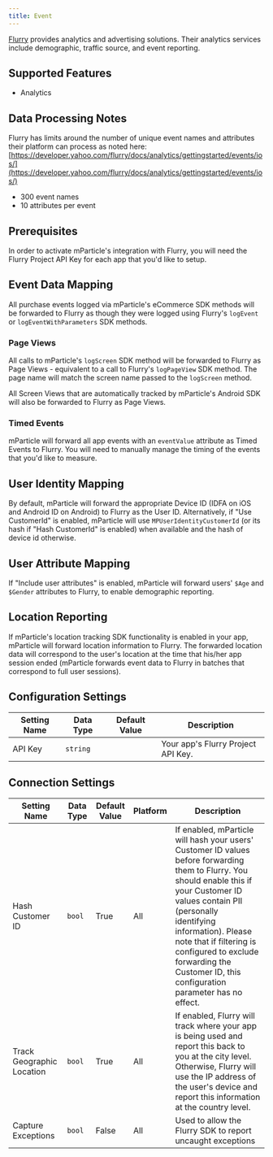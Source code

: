 ```yaml
---
title: Event
---
```


[Flurry](https://www.flurry.com/) provides analytics and advertising solutions.  Their analytics services include demographic, traffic source, and event reporting.

## Supported Features

* Analytics

## Data Processing Notes

Flurry has limits around the number of unique event names and attributes their platform can process as noted here: [https://developer.yahoo.com/flurry/docs/analytics/gettingstarted/events/ios/](https://developer.yahoo.com/flurry/docs/analytics/gettingstarted/events/ios/)

* 300 event names
* 10 attributes per event

## Prerequisites

In order to activate mParticle's integration with Flurry, you will need the Flurry Project API Key for each app that you'd like to setup.
 
## Event Data Mapping

All purchase events logged via mParticle's eCommerce SDK methods will be forwarded to Flurry as though they were logged using Flurry's `logEvent` or `logEventWithParameters` SDK methods.

### Page Views

All calls to mParticle's `logScreen` SDK method will be forwarded to Flurry as Page Views - equivalent to a call to Flurry's `logPageView` SDK method.  The page name will match the screen name passed to the `logScreen` method.

All Screen Views that are automatically tracked by mParticle's Android SDK will also be forwarded to Flurry as Page Views.

### Timed Events

mParticle will forward all app events with an `eventValue` attribute as Timed Events to Flurry.  You will need to manually manage the timing of the events that you'd like to measure.

## User Identity Mapping
 
By default, mParticle will forward the appropriate Device ID (IDFA on iOS and Android ID on Android) to Flurry as the User ID.  Alternatively, if "Use CustomerId" is enabled, mParticle will use `MPUserIdentityCustomerId` (or its hash if "Hash CustomerId" is enabled) when available and the hash of device id otherwise.

## User Attribute Mapping

If "Include user attributes" is enabled, mParticle will forward users' `$Age` and `$Gender` attributes to Flurry, to enable demographic reporting.
 
## Location Reporting
 
If mParticle's location tracking SDK functionality is enabled in your app, mParticle will forward location information to Flurry.  The forwarded location data will correspond to the user's location at the time that his/her app session ended (mParticle forwards event data to Flurry in batches that correspond to full user sessions).

## Configuration Settings

| Setting Name |  Data Type    | Default Value  | Description |
| ---|---|---|---|
| API Key | `string` | <unset> | Your app's Flurry Project API Key. |


## Connection Settings

| Setting Name |  Data Type    | Default Value | Platform | Description |
| ---|---|---|---|---
| Hash Customer ID | `bool` | True | All| If enabled, mParticle will hash your users' Customer ID values before forwarding them to Flurry.  You should enable this if your Customer ID values contain PII (personally identifying information).  Please note that if filtering is configured to exclude forwarding the Customer ID, this configuration parameter has no effect. |
| Track Geographic Location | `bool` | True | All| If enabled, Flurry will track where your app is being used and report this back to you at the city level.  Otherwise, Flurry will use the IP address of the user's device and report this information at the country level. |
| Capture Exceptions | `bool` | False | All| Used to allow the Flurry SDK to report uncaught exceptions |

